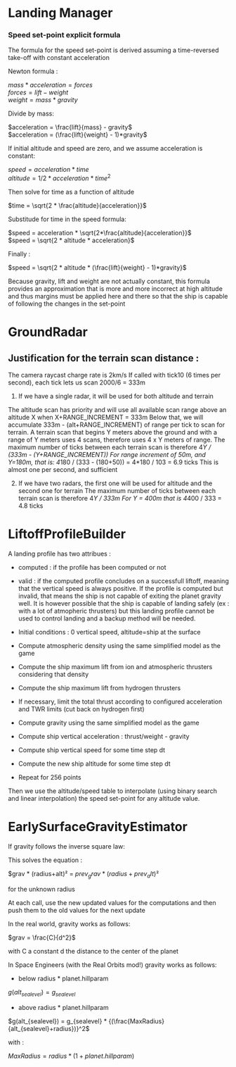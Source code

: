 # Landing Manager


### Speed set-point explicit formula
The formula for the speed set-point is derived assuming a time-reversed take-off with constant acceleration

Newton formula : 

$mass * acceleration = forces$\
$forces = lift - weight$\
$weight = mass * gravity$

Divide by mass:

$acceleration = \frac{lift}{mass} - gravity$\
$acceleration = (\frac{lift}{weight} - 1)*gravity$

If initial altitude and speed are zero, and we assume acceleration is constant:

$speed = acceleration * time$\
$altitude = 1/2 * acceleration * time^2$

Then solve for time as a function of altitude

$time = \sqrt{2 * \frac{altitude}{acceleration}}$
		
Substitude for time in the speed formula:

$speed = acceleration * \sqrt{2*\frac{altitude}{acceleration}}$\
$speed = \sqrt{2 * altitude * acceleration}$

Finally :

$speed = \sqrt{2 * altitude * (\frac{lift}{weight} - 1)*gravity}$

Because gravity, lift and weight are not actually constant, this formula provides an approximation
that is more and more incorrect at high altitude and thus margins must be applied here and there so
that the ship is capable of following the changes in the set-point

# GroundRadar

## Justification for the terrain scan distance :

The camera raycast charge rate is 2km/s
If called with tick10 (6 times per second), each tick lets us scan 2000/6 = 333m

1) If we have a single radar, it will be used for both altitude and terrain
	
The altitude scan has priority and will use all available scan range above an altitude X when X+RANGE_INCREMENT = 333m
Below that, we will accumulate 333m - (alt+RANGE_INCREMENT) of range per tick to scan for terrain.
A terrain scan that begins Y meters above the ground and with a range of Y meters uses 4 scans, therefore uses 4 x Y meters of range.
The maximum number of ticks between each terrain scan is therefore  4*Y / (333m - (Y+RANGE_INCREMENT))
For range increment of 50m, and Y=180m, that is:
4*180 / (333 - (180+50)) = 4*180 / 103 = 6.9 ticks
This is almost one per second, and sufficient


2) If we have two radars, the first one will be used for altitude and the second one for terrain
The maximum number of ticks between each terrain scan is therefore  4*Y / 333m
For Y = 400m that is 4*400 / 333 = 4.8 ticks

# LiftoffProfileBuilder

A landing profile has two attribues :
- computed : if the profile has been computed or not
- valid    : if the computed profile concludes on a successfull liftoff, meaning that the vertical
speed is always positive. If the profile is computed but invalid, that means the ship is not capable
of exiting the planet gravity well. It is however possible that the ship is capable of landing safely
(ex : with a lot of atmopheric thrusters) but this landing profile cannot be used to control landing
and a backup method will be needed.

- Initial conditions : 0 vertical speed, altitude=ship at the surface
- Compute atmospheric density using the same simplified model as the game
- Compute the ship maximum lift from ion and atmospheric thrusters considering that density
- Compute the ship maximum lift from hydrogen thrusters
- If necessary, limit the total thrust according to configured acceleration and TWR limits (cut back on hydrogen first)
- Compute gravity using the same simplified model as the game
- Compute ship vertical acceleration : thrust/weight - gravity
- Compute ship vertical speed for some time step dt
- Compute the new ship altitude for some time step dt
- Repeat for 256 points

Then we use the altitude/speed table to interpolate (using binary search and linear interpolation) the speed set-point for any altitude value.




# EarlySurfaceGravityEstimator

If gravity follows the inverse square law:

This solves the equation :

$grav * (radius+alt)² = $prev_grav * (radius+prev_alt)²$

for the unknown radius

At each call, use the new updated values for the computations
and then push them to the old values for the next update

In the real world, gravity works as follows:

$grav = \frac{C}{d^2}$

with C a constant
d the distance to the center of the planet

In Space Engineers (with the Real Orbits mod!) gravity works as follows:
- below radius * planet.hillparam

$g(alt_{sealevel}) = g_{sealevel}$

- above radius * planet.hillparam

$g(alt_{sealevel}) = g_{sealevel}  * {(\frac{MaxRadius}{alt_{sealevel}+radius})}^2$

with :

$MaxRadius = radius  * (1  +  planet.hillparam)$

